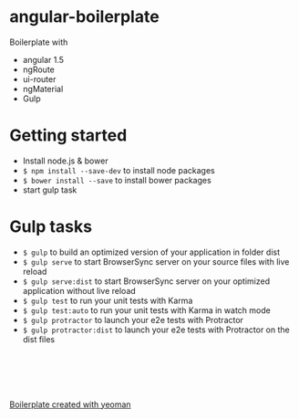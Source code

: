 # angular-boilerplate
Boilerplate with
* angular 1.5
* ngRoute
* ui-router
* ngMaterial
* Gulp

# Getting started
* Install node.js & bower
* `$ npm install --save-dev` to install node packages
* `$ bower install --save` to install bower packages
* start gulp task

# Gulp tasks
* `$ gulp` to build an optimized version of your application in folder dist
* `$ gulp serve` to start BrowserSync server on your source files with live reload
* `$ gulp serve:dist` to start BrowserSync server on your optimized application without live reload
* `$ gulp test` to run your unit tests with Karma
* `$ gulp test:auto` to run your unit tests with Karma in watch mode
* `$ gulp protractor` to launch your e2e tests with Protractor
* `$ gulp protractor:dist` to launch your e2e tests with Protractor on the dist files

<br><br>
--
[Boilerplate created with yeoman](https://github.com/swiip/generator-gulp-angular)

